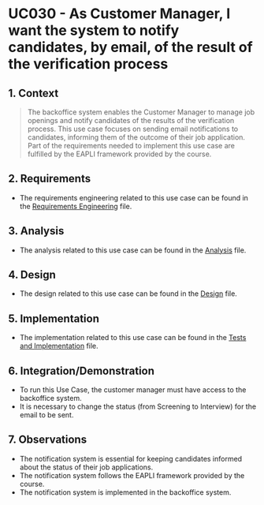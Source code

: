 # UC030 - As Customer Manager, I want the system to notify candidates, by email, of the result of the verification process

## 1. Context

> The backoffice system enables the Customer Manager to manage job openings and notify candidates of the results of the verification process.
> This use case focuses on sending email notifications to candidates, informing them of the outcome of their job application.
> Part of the requirements needed to implement this use case are fulfilled by the EAPLI framework provided by the course.

## 2. Requirements

* The requirements engineering related to this use case can be found in the [Requirements Engineering](01.requirements-engineering/README.md) file.

## 3. Analysis

* The analysis related to this use case can be found in the [Analysis](02.analysis/README.md) file.

## 4. Design

* The design related to this use case can be found in the [Design](03.design/README.md) file.

## 5. Implementation

* The implementation related to this use case can be found in the [Tests and Implementation](04.test-and-implementation/README.md) file.

## 6. Integration/Demonstration

* To run this Use Case, the customer manager must have access to the backoffice system.
* It is necessary to change the status (from Screening to Interview) for the email to be sent.

## 7. Observations

* The notification system is essential for keeping candidates informed about the status of their job applications.
* The notification system follows the EAPLI framework provided by the course.
* The notification system is implemented in the backoffice system.
